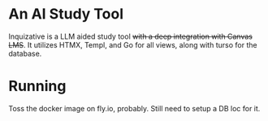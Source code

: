 # An AI Study Tool
Inquizative is a LLM aided study tool ~~with a deep integration with Canvas LMS~~.
It utilizes HTMX, Templ, and Go for all views, along with turso for 
the database. 

# Running
Toss the docker image on fly.io, probably. Still need to setup a DB loc for it.
